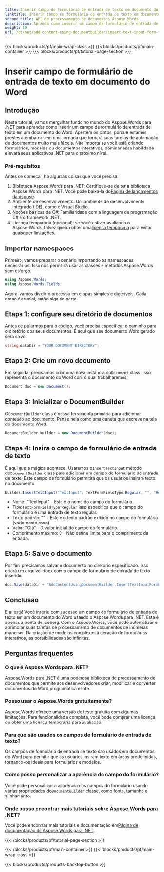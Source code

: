 ```yaml
---
title: Inserir campo de formulário de entrada de texto em documento do Word
linktitle: Inserir campo de formulário de entrada de texto em documento do Word
second_title: API de processamento de documentos Aspose.Words
description: Aprenda como inserir um campo de formulário de entrada de texto em um documento do Word usando o Aspose.Words para .NET com este tutorial passo a passo. Perfeito para criar formulários interativos.
weight: 10
url: /pt/net/add-content-using-documentbuilder/insert-text-input-form-field/
---
```


{{< blocks/products/pf/main-wrap-class >}}
{{< blocks/products/pf/main-container >}}
{{< blocks/products/pf/tutorial-page-section >}}

# Inserir campo de formulário de entrada de texto em documento do Word

## Introdução

Neste tutorial, vamos mergulhar fundo no mundo do Aspose.Words para .NET para aprender como inserir um campo de formulário de entrada de texto em um documento do Word. Apertem os cintos, porque estamos prestes a embarcar em uma jornada que tornará suas tarefas de automação de documentos muito mais fáceis. Não importa se você está criando formulários, modelos ou documentos interativos, dominar essa habilidade elevará seus aplicativos .NET para o próximo nível.

### Pré-requisitos

Antes de começar, há algumas coisas que você precisa:

1.  Biblioteca Aspose.Words para .NET: Certifique-se de ter a biblioteca Aspose.Words para .NET. Você pode baixá-la do[Página de lançamentos da Aspose](https://releases.aspose.com/words/net/).
2. Ambiente de desenvolvimento: Um ambiente de desenvolvimento integrado (IDE), como o Visual Studio.
3. Noções básicas de C#: Familiaridade com a linguagem de programação C# e o framework .NET.
4.  Licença temporária (opcional): se você estiver avaliando o Aspose.Words, talvez queira obter uma[licença temporária](https://purchase.aspose.com/temporary-license/) para evitar quaisquer limitações.

## Importar namespaces

Primeiro, vamos preparar o cenário importando os namespaces necessários. Isso nos permitirá usar as classes e métodos Aspose.Words sem esforço.

```csharp
using Aspose.Words;
using Aspose.Words.Fields;
```

Agora, vamos dividir o processo em etapas simples e digeríveis. Cada etapa é crucial, então siga de perto.

## Etapa 1: configure seu diretório de documentos

Antes de pularmos para o código, você precisa especificar o caminho para o diretório dos seus documentos. É aqui que seu documento Word gerado será salvo.

```csharp
string dataDir = "YOUR DOCUMENT DIRECTORY";
```

## Etapa 2: Crie um novo documento

 Em seguida, precisamos criar uma nova instância do`Document` class. Isso representa o documento do Word com o qual trabalharemos.

```csharp
Document doc = new Document();
```

## Etapa 3: Inicializar o DocumentBuilder

 O`DocumentBuilder` class é nossa ferramenta primária para adicionar conteúdo ao documento. Pense nela como uma caneta que escreve na tela do documento Word.

```csharp
DocumentBuilder builder = new DocumentBuilder(doc);
```

## Etapa 4: Insira o campo de formulário de entrada de texto

 É aqui que a mágica acontece. Usaremos o`InsertTextInput` método do`DocumentBuilder` class para adicionar um campo de formulário de entrada de texto. Este campo de formulário permitirá que os usuários insiram texto no documento.

```csharp
builder.InsertTextInput("TextInput", TextFormFieldType.Regular, "", "Hello", 0);
```

- Nome: "TextInput" - Este é o nome do campo do formulário.
-  Tipo:`TextFormFieldType.Regular` Isso especifica que o campo do formulário é uma entrada de texto regular.
- Texto padrão: "" - Este é o texto padrão exibido no campo do formulário (vazio neste caso).
- Valor: "Olá" - O valor inicial do campo do formulário.
- Comprimento máximo: 0 - Não define limite para o comprimento da entrada.

## Etapa 5: Salve o documento

Por fim, precisamos salvar o documento no diretório especificado. Isso criará um arquivo .docx com o campo de formulário de entrada de texto inserido.

```csharp
doc.Save(dataDir + "AddContentUsingDocumentBuilder.InsertTextInputFormField.docx");
```

## Conclusão

E aí está! Você inseriu com sucesso um campo de formulário de entrada de texto em um documento do Word usando o Aspose.Words para .NET. Esta é apenas a ponta do iceberg. Com o Aspose.Words, você pode automatizar e aprimorar suas tarefas de processamento de documentos de inúmeras maneiras. Da criação de modelos complexos à geração de formulários interativos, as possibilidades são infinitas.

## Perguntas frequentes

### O que é Aspose.Words para .NET?
Aspose.Words para .NET é uma poderosa biblioteca de processamento de documentos que permite aos desenvolvedores criar, modificar e converter documentos do Word programaticamente.

### Posso usar o Aspose.Words gratuitamente?
Aspose.Words oferece uma versão de teste gratuita com algumas limitações. Para funcionalidade completa, você pode comprar uma licença ou obter uma licença temporária para avaliação.

### Para que são usados os campos de formulário de entrada de texto?
Os campos de formulário de entrada de texto são usados em documentos do Word para permitir que os usuários insiram texto em áreas predefinidas, tornando-os ideais para formulários e modelos.

### Como posso personalizar a aparência do campo do formulário?
 Você pode personalizar a aparência dos campos do formulário usando várias propriedades do`DocumentBuilder` classe, como fonte, tamanho e alinhamento.

### Onde posso encontrar mais tutoriais sobre Aspose.Words para .NET?
 Você pode encontrar mais tutoriais e documentação em[Página de documentação do Aspose.Words para .NET](https://reference.aspose.com/words/net/).

{{< /blocks/products/pf/tutorial-page-section >}}

{{< /blocks/products/pf/main-container >}}
{{< /blocks/products/pf/main-wrap-class >}}

{{< blocks/products/products-backtop-button >}}
